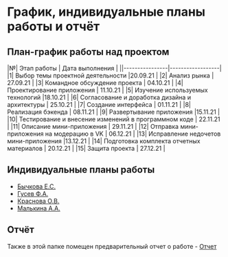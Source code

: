# График, индивидуальные планы работы и отчёт

## План-график работы над проектом

|№| Этап работы | Дата выполнения |
||----------------|------------------|
|1| Выбор темы проектной деятельности |20.09.21 |
|2| Анализ рынка        | 27.09.21 | 
|3| Командное обсуждение проекта        | 04.10.21 | 
|4| Проектирование приложения        | 11.10.21  | 
|5| Изучение используемых технологий |18.10.21 |
|6| Согласование и доработка дизайна и архитектуры        | 25.10.21 | 
|7| Создание интерфейса         | 01.11.21 | 
|8| Реализация бэкенда        | 08.11.21  | 
|9| Развертывание приложения |15.11.21 |
|10| Тестирование и внесение изменений в программном коде       | 22.11.21 | 
|11| Описание мини-приложения         | 29.11.21 | 
|12| Отправка мини-приложения на модерацию в VK        | 06.12.21  | 
|13| Исправление недочетов мини-приложения |13.12.21 |
|14| Подготовка комплекта отчетных материалов       | 20.12.21 | 
|15| Защита проекта         | 27.12.21 | 


## Индивидуальные планы работы

- [Бычкова Е.С.](buchkova.md)
- [Гусев Ф.А.](gusev.md)
- [Краснова О.В.](krasnova.md)
- [Малькина А.А.](malkina.md)

## Отчёт

Также в этой папке помещен предварительный отчет о работе - [Отчет](Отчет.docx)